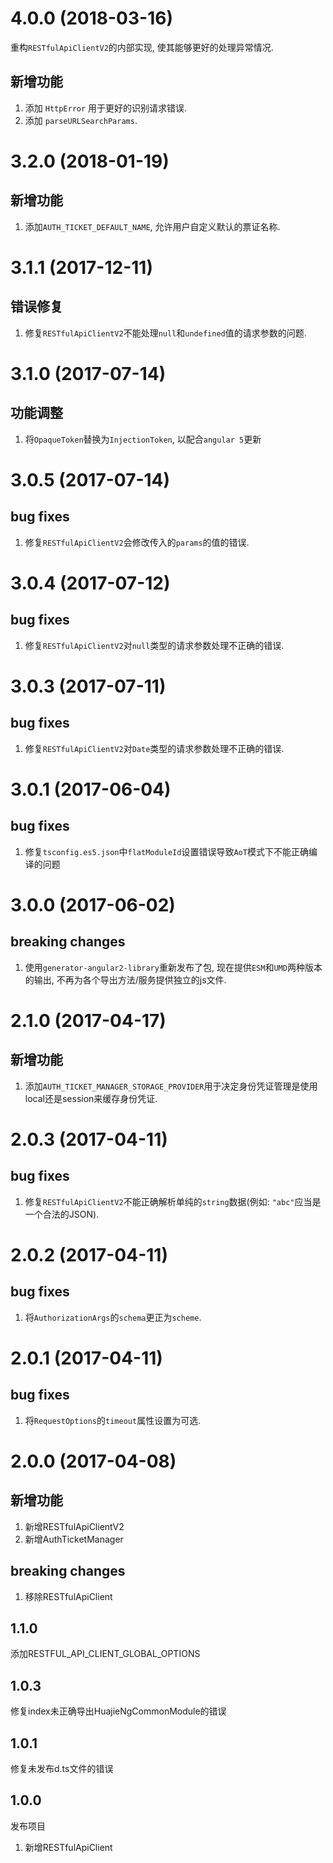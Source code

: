 # 4.0.0 (2018-03-16)
重构`RESTfulApiClientV2`的内部实现, 使其能够更好的处理异常情况.

## 新增功能

1. 添加 `HttpError` 用于更好的识别请求错误.
2. 添加 `parseURLSearchParams`.

# 3.2.0 (2018-01-19)

## 新增功能

1. 添加`AUTH_TICKET_DEFAULT_NAME`, 允许用户自定义默认的票证名称.

# 3.1.1 (2017-12-11)

## 错误修复

1. 修复`RESTfulApiClientV2`不能处理`null`和`undefined`值的请求参数的问题.

# 3.1.0 (2017-07-14)

## 功能调整

1. 将`OpaqueToken`替换为`InjectionToken`, 以配合`angular 5`更新

# 3.0.5 (2017-07-14)

## bug fixes

1. 修复`RESTfulApiClientV2`会修改传入的`params`的值的错误.

# 3.0.4 (2017-07-12)

## bug fixes

1. 修复`RESTfulApiClientV2`对`null`类型的请求参数处理不正确的错误.

# 3.0.3 (2017-07-11)

## bug fixes

1. 修复`RESTfulApiClientV2`对`Date`类型的请求参数处理不正确的错误.

# 3.0.1 (2017-06-04)

## bug fixes

1. 修复`tsconfig.es5.json`中`flatModuleId`设置错误导致`AoT`模式下不能正确编译的问题 

# 3.0.0 (2017-06-02)

## breaking changes

1. 使用`generator-angular2-library`重新发布了包, 现在提供`ESM`和`UMD`两种版本的输出, 不再为各个导出方法/服务提供独立的js文件.

# 2.1.0 (2017-04-17)

## 新增功能

1. 添加`AUTH_TICKET_MANAGER_STORAGE_PROVIDER`用于决定身份凭证管理是使用local还是session来缓存身份凭证.

# 2.0.3 (2017-04-11)

## bug fixes

1. 修复`RESTfulApiClientV2`不能正确解析单纯的`string`数据(例如: `"abc"`应当是一个合法的JSON).

# 2.0.2 (2017-04-11)

## bug fixes

1. 将`AuthorizationArgs`的`schema`更正为`scheme`.

# 2.0.1 (2017-04-11)

## bug fixes

1. 将`RequestOptions`的`timeout`属性设置为可选.

# 2.0.0 (2017-04-08)

## 新增功能

1. 新增RESTfulApiClientV2
2. 新增AuthTicketManager

## breaking changes

1. 移除RESTfulApiClient

## 1.1.0
添加RESTFUL_API_CLIENT_GLOBAL_OPTIONS

## 1.0.3
修复index未正确导出HuajieNgCommonModule的错误

## 1.0.1
修复未发布d.ts文件的错误

## 1.0.0
发布项目

1. 新增RESTfulApiClient